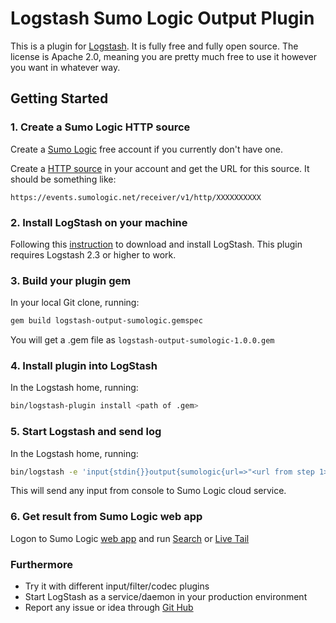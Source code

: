 # Logstash Sumo Logic Output Plugin

This is a plugin for [Logstash](https://github.com/elastic/logstash).
It is fully free and fully open source. The license is Apache 2.0, meaning you are pretty much free to use it however you want in whatever way.

## Getting Started

### 1. Create a Sumo Logic HTTP source
Create a [Sumo Logic](https://www.sumologic.com/) free account if you currently don't have one.

Create a [HTTP source](http://help.sumologic.com/Send_Data/Sources/HTTP_Source) in your account and get the URL for this source. It should be something like:
```
https://events.sumologic.net/receiver/v1/http/XXXXXXXXXX
```

### 2. Install LogStash on your machine
Following this [instruction](https://www.elastic.co/guide/en/logstash/current/getting-started-with-logstash.html) to download and install LogStash. This plugin requires Logstash 2.3 or higher to work.

### 3. Build your plugin gem
In your local Git clone, running:
```sh
gem build logstash-output-sumologic.gemspec
```
You will get a .gem file as `logstash-output-sumologic-1.0.0.gem`

### 4. Install plugin into LogStash
In the Logstash home, running:
```sh
bin/logstash-plugin install <path of .gem>
```

### 5. Start Logstash and send log
In the Logstash home, running:
```sh
bin/logstash -e 'input{stdin{}}output{sumologic{url=>"<url from step 1>"}}'
```
This will send any input from console to Sumo Logic cloud service.

### 6. Get result from Sumo Logic web app
Logon to Sumo Logic [web app](https://prod-www.sumologic.net/ui/) and run [Search](http://help.sumologic.com/Search) or [Live Tail](http://help.sumologic.com/Search/Live_Tail)

### Furthermore
- Try it with different input/filter/codec plugins
- Start LogStash as a service/daemon in your production environment 
- Report any issue or idea through [Git Hub](https://github.com/SumoLogic/logstash-output-sumologic)
